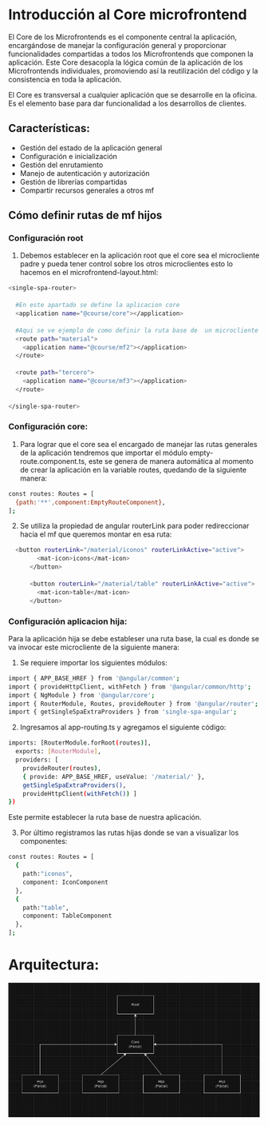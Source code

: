 # Introducción al Core microfrontend

El Core de los Microfrontends es el componente central la aplicación, encargándose de manejar la configuración general y proporcionar funcionalidades compartidas a todos los Microfrontends que componen la aplicación. Este Core desacopla la lógica común de la aplicación de los Microfrontends individuales, promoviendo así la reutilización del código y la consistencia en toda la aplicación.

El Core es transversal a cualquier aplicación que se desarrolle en la oficina. Es el elemento base para dar funcionalidad a los desarrollos de clientes. 

## Características:

<ul>
<li>Gestión del estado de la aplicación general</li>
<li>Configuración e inicialización</li>
<li>Gestión del enrutamiento</li>
<li>Manejo de autenticación y autorización</li>
<li>Gestión de librerías compartidas</li>
<li>Compartir recursos generales a otros mf</li>
</ul>

## Cómo definir rutas de mf hijos

### Configuración root

1. Debemos establecer en la aplicación root que el core sea el microcliente padre y pueda tener control sobre los otros microclientes esto lo hacemos en el microfrontend-layout.html:

```bash
<single-spa-router>

  #En este apartado se define la aplicacion core
  <application name="@course/core"></application>

  #Aqui se ve ejemplo de como definir la ruta base de  un microcliente parcel hijo 
  <route path="material">
    <application name="@course/mf2"></application>
  </route>

  <route path="tercero">
    <application name="@course/mf3"></application>
  </route>

</single-spa-router>
```

### Configuración core:

1. Para lograr que el core sea el encargado de manejar las rutas generales de la aplicación tendremos que importar el módulo empty-route.component.ts, este se genera de manera automática al momento de crear la aplicación en la variable routes, quedando de la siguiente manera: 

```bash
const routes: Routes = [
  {path:'**',component:EmptyRouteComponent},
];
```

2. Se utiliza la propiedad de angular routerLink para poder redireccionar hacia el mf que queremos montar en esa ruta:

```bash
  <button routerLink="/material/iconos" routerLinkActive="active">
        <mat-icon>icons</mat-icon>
      </button>

      <button routerLink="/material/table" routerLinkActive="active">
        <mat-icon>table</mat-icon>
      </button>

```
### Configuración aplicacion hija:

Para la aplicación hija se debe estableser una ruta base, la cual es donde se va invocar este microcliente de la siguiente manera:

1. Se requiere importar los siguientes módulos:

```bash
import { APP_BASE_HREF } from '@angular/common';
import { provideHttpClient, withFetch } from '@angular/common/http';
import { NgModule } from '@angular/core';
import { RouterModule, Routes, provideRouter } from '@angular/router';
import { getSingleSpaExtraProviders } from 'single-spa-angular';
```


2. Ingresamos al app-routing.ts y agregamos el siguiente código:

```bash
imports: [RouterModule.forRoot(routes)],
  exports: [RouterModule],
  providers: [ 
    provideRouter(routes),
    { provide: APP_BASE_HREF, useValue: '/material/' },
    getSingleSpaExtraProviders(),
    provideHttpClient(withFetch()) ]
})
```
Este permite establecer la ruta base de nuestra aplicación.

3. Por último registramos las rutas hijas donde se van a visualizar los componentes:

```bash
const routes: Routes = [
  {
    path:"iconos", 
    component: IconComponent
  },
  {
    path:"table", 
    component: TableComponent
  },
];
```

# Arquitectura:

![alt text](img/image.png)












